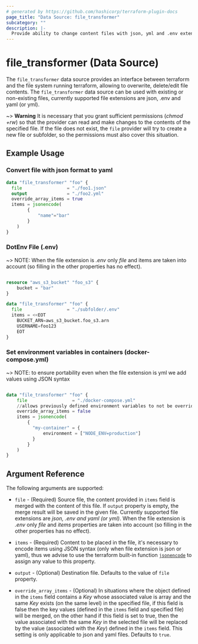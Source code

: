 ```yaml
---
# generated by https://github.com/hashicorp/terraform-plugin-docs
page_title: "Data Source: file_transformer"
subcategory: ""
description: |-
  Provide ability to change content files with json, yml and .env extension
---
```


<!-- TODO: explain about data source behavior -->

# file_transformer (Data Source)

The `file_transformer` data source provides an interface between terraform and the file system running terraform, allowing to overwrite, delete/edit file contents. The `file_transformer` data source can be used with existing or non-existing files, currently supported file extensions are json, .env and yaml (or yml).
			
~> **Warning** It is necessary that you grant sufficient permissions (_chmod +rw_) so that the provider can read and make changes to the contents of the specified file. If the file does not exist, the `file` provider will try to create a new file or subfolder, so the permissions must also cover this situation.

## Example Usage

### Convert file with json format to yaml

```terraform
data "file_transformer" "foo" {
  file                 = "./foo1.json"
  output               = "./foo2.yml"
  override_array_items = true
  items = jsonencode(
		{
			"name"="bar"
		}
	)
}
```

### DotEnv File (.env)

~> NOTE: When the file extension is _.env_ only _file_ and items are taken into account (so filling in the other properties has no effect).

```terraform

resource "aws_s3_bucket" "foo_s3" {
    bucket = "bar"
}

data "file_transformer" "foo" {
  file                 = "./subfolder/.env"
  items = <<EOT
    BUCKET_ARN=aws_s3_bucket.foo_s3.arn
    USERNAME=foo123
	EOT
}
```
### Set environment variables in containers (docker-compose.yml)

~> NOTE: to ensure portability even when the file extension is yml we add values using JSON syntax

```terraform

data "file_transformer" "foo" {
    file                 = "./docker-compose.yml"
    //allows previously defined environment variables to not be overridden
    override_array_items = false
    items = jsonencode(
        {
          "my-container" = {
              environment = ["NODE_ENV=production"]
          }
        }
    )   
}

```

## Argument Reference

The following arguments are supported:

* `file` - (Required) Source file, the content provided in `items` field is merged with the content of this file. If  `output` property is empty, the merge result will be saved in the given file. Currently supported file extensions are _json, .env and yaml (or yml)_. When the file extension is _.env_ only _file_ and _items_ properties are taken into account (so filling in the other properties has no effect).

* `items` - (Required) Content to be placed in the file, it's necessary to encode items using JSON syntax (only when file extension is json or yaml), thus we advise to use the terraform built-in function [`jsonencode`](https://developer.hashicorp.com/terraform/language/functions/jsonencode) to assign any value to this property. 

* `output` - (Optional) Destination file. Defaults to the value of `file` property.

* `override_array_items` - (Optional) In situations where the object defined in the `items` field contains a _Key_ whose associated value is array and the same _Key_ exists (on the same level) in the specified file, if this field is false then the key values (defined in the `items` field and specified file) will be merged, on the other hand if this field is set to true, then the value associated with the same _Key_ in the selected file will be replaced by the value (associated with the _Key_) defined in the `items` field. This setting is only applicable to json and yaml files. Defaults to `true`.



